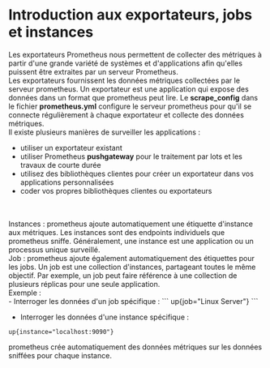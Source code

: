# Introduction aux exportateurs, jobs et instances

Les exportateurs Prometheus nous permettent de collecter des métriques à partir d'une grande variété de systèmes et d'applications afin qu'elles puissent être extraites par un serveur Prometheus.
<br>
Les exportateurs fournissent les données métriques collectées par le serveur prometheus. Un exportateur est une application qui expose des données dans un format que prometheus peut lire. Le **scrape_config** dans le fichier **prometheus.yml** configure le serveur prometheus pour qu'il se connecte régulièrement à chaque exportateur et collecte des données métriques.
<br>
Il existe plusieurs manières de surveiller les applications :
- utiliser un exportateur existant
- utiliser Prometheus **pushgateway** pour le traitement par lots et les travaux de courte durée
- utilisez des bibliothèques clientes pour créer un exportateur dans vos applications personnalisées
- coder vos propres bibliothèques clientes ou exportateurs
<br>
<br>
Instances : prometheus ajoute automatiquement une étiquette d'instance aux métriques. Les instances sont des endpoints individuels que prometheus sniffe. Généralement, une instance est une application ou un processus unique surveillé.
<br>
Job : prometheus ajoute également automatiquement des étiquettes pour les jobs. Un job est une collection d'instances, partageant toutes le même objectif. Par exemple, un job peut faire référence à une collection de plusieurs réplicas pour une seule application.
<br>
Exemple : 
<br>
- Interroger les données d'un job spécifique :
```
up{job="Linux Server"}
```

- Interroger les données d'une instance spécifique :
```
up{instance="localhost:9090"}
```

prometheus crée automatiquement des données métriques sur les données sniffées pour chaque instance.